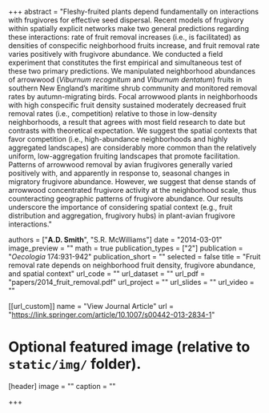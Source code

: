 +++
abstract = "Fleshy-fruited plants depend fundamentally on interactions with frugivores for effective seed dispersal. Recent models of frugivory within spatially explicit networks make two general predictions regarding these interactions: rate of fruit removal increases (i.e., is facilitated) as densities of conspecific neighborhood fruits increase, and fruit removal rate varies positively with frugivore abundance. We conducted a field experiment that constitutes the first empirical and simultaneous test of these two primary predictions. We manipulated neighborhood abundances of arrowwood (*Viburnum recognitum* and *Viburnum dentatum*) fruits in southern New England’s maritime shrub community and monitored removal rates by autumn-migrating birds. Focal arrowwood plants in neighborhoods with high conspecific fruit density sustained moderately decreased fruit removal rates (i.e., competition) relative to those in low-density neighborhoods, a result that agrees with most field research to date but contrasts with theoretical expectation. We suggest the spatial contexts that favor competition (i.e., high-abundance neighborhoods and highly aggregated landscapes) are considerably more common than the relatively uniform, low-aggregation fruiting landscapes that promote facilitation. Patterns of arrowwood removal by avian frugivores generally varied positively with, and apparently in response to, seasonal changes in migratory frugivore abundance. However, we suggest that dense stands of arrowwood concentrated frugivore activity at the neighborhood scale, thus counteracting geographic patterns of frugivore abundance. Our results underscore the importance of considering spatial context (e.g., fruit distribution and aggregation, frugivory hubs) in plant-avian frugivore interactions."

authors = ["**A.D. Smith**", "S.R. McWilliams"]
date = "2014-03-01"
image_preview = ""
math = true
publication_types = ["2"]
publication = "*Oecologia* 174:931-942"
publication_short = ""
selected = false
title = "Fruit removal rate depends on neighborhood fruit density, frugivore abundance, and spatial context"
url_code = ""
url_dataset = ""
url_pdf = "papers/2014_fruit_removal.pdf"
url_project = ""
url_slides = ""
url_video = ""

[[url_custom]]
name = "View Journal Article"
url = "https://link.springer.com/article/10.1007/s00442-013-2834-1"

# Optional featured image (relative to `static/img/` folder).
[header]
image = ""
caption = ""

+++